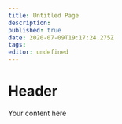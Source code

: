 ```yaml
---
title: Untitled Page
description: 
published: true
date: 2020-07-09T19:17:24.275Z
tags: 
editor: undefined
---
```


# Header
Your content here